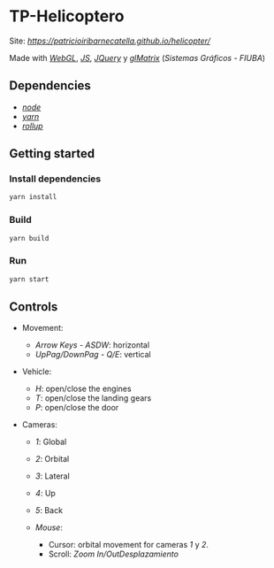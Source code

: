 # TP-Helicoptero

Site: _https://patricioiribarnecatella.github.io/helicopter/_

Made with [_WebGL_](https://webglfundamentals.org/), [_JS_](https://developer.mozilla.org/es/docs/Web/JavaScript), [_JQuery_](https://jquery.com/) y [_glMatrix_](http://glmatrix.net/docs/index.html) (_Sistemas Gráficos - FIUBA_)


## Dependencies

- [_node_](https://nodejs.org/es)
- [_yarn_](https://yarnpkg.com)
- [_rollup_](https://rollupjs.org/guide/en)

## Getting started

### Install dependencies

```bash
yarn install
```

### Build

```bash
yarn build
```

### Run

```bash
yarn start
```

## Controls

- Movement:
  - _Arrow Keys - ASDW_: horizontal
  - _UpPag/DownPag - Q/E_: vertical

- Vehicle:
  - _H_: open/close the engines
  - _T_: open/close the landing gears
  - _P_: open/close the door

- Cameras:
  - _1_: Global
  - _2_: Orbital
  - _3_: Lateral
  - _4_: Up
  - _5_: Back

  - _Mouse_:
    - Cursor: orbital movement for cameras _1_ y _2_.
    - Scroll: _Zoom In/OutDesplazamiento_

